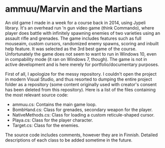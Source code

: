 # ammuu/Marvin and the Martians

An old game I made in a week for a course back in 2014, using Jypeli library. It's an overhead run 'n gun video game (think Commando), where player does battle with infinitely spawning enemies of two varieties using an assault rifle and grenades. The game includes features such as full mouseaim, custom cursors, randomized enemy spawns, scoring and inbuilt help feature. It was selected as the 3rd best game of the course. Unfortunately the game does not seem to want to run in Windows 10, even in compability mode (it ran on Windows 7, though). The game is not in active development and is here merely for portfolio/documentary purposes.

First of all, I apologize for the messy repository. I couldn't open the project in modern Visual Studio, and thus resorted to dumping the entire project folder as a repository (some content originally used with creator's consent has been deleted from this repository). Here is a list of the files containing the most relevant source code:

- ammuu.cs: Contains the main game loop.
- BombHand.cs: Class for grenades, secondary weapon for the player.
- NativeMethods.cs: Class for loading a custom reticule-shaped cursor.
- Playa.cs: Class for the player character.
- Target.cs: Class for the enemies.

The source code includes comments, however they are in Finnish. Detailed descriptions of each class to be added sometime in the future.
 
